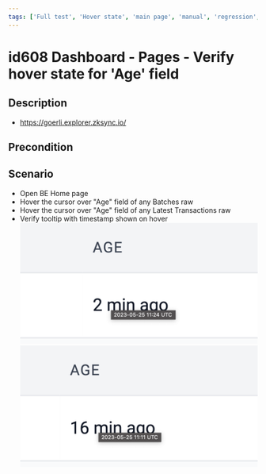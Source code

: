 ```yaml
---
tags: ['Full test', 'Hover state', 'main page', 'manual', 'regression', 'Active']
---
```


# id608 Dashboard - Pages - Verify hover state for 'Age' field

## Description
  - https://goerli.explorer.zksync.io/

## Precondition


## Scenario
- Open BE Home page
- Hover the cursor over "Age" field of any Batches raw
- Hover the cursor over "Age" field of any Latest Transactions raw
- Verify tooltip with timestamp shown on hover
  ![Screenshot](../../../../static/img/Pages/DashboardPage/id608_1.png)
  ![Screenshot](../../../../static/img/Pages/DashboardPage/id608_2.png)